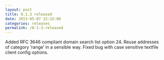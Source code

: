 ```yaml
---
layout: post
title: 0.1.3 released
date: 2013-05-07 15:32:00
categories: releases
permalink: /0-1-3-released
---
```


Added RFC 3646 compliant domain search list option 24. Reuse addresses of category ‘range’ in a sensible way. Fixed bug with case sensitive textfile client config options.


